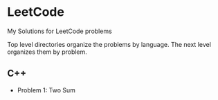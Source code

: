 # LeetCode
My Solutions for LeetCode problems

Top level directories organize the problems by language. The next level organizes them by problem.

## C++
- Problem 1: Two Sum
